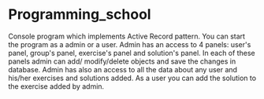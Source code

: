 # Programming_school
Console program which implements Active Record pattern.
You can start the program as a admin or a user. Admin has an access to 4 panels: user's panel, group's panel, exercise's panel
and solution's panel. In each of these panels admin can add/ modify/delete objects and save the changes in database. Admin has also
an access to all the data about any user and his/her exercises and solutions added.
As a user you can add the solution to the exercise added by admin.
